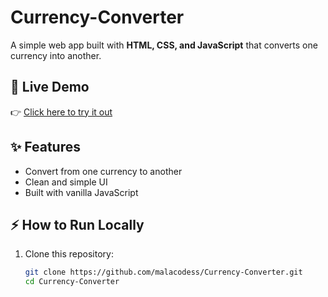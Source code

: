 # Currency-Converter

A simple web app built with **HTML, CSS, and JavaScript** that converts one currency into another.  

## 🚀 Live Demo  
👉 [Click here to try it out](https://malacodess.github.io/Currency-Converter/)  

## ✨ Features  
- Convert from one currency to another  
- Clean and simple UI  
- Built with vanilla JavaScript  

## ⚡ How to Run Locally  
1. Clone this repository:  
   ```bash
   git clone https://github.com/malacodess/Currency-Converter.git
   cd Currency-Converter
